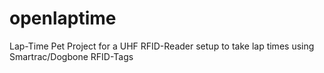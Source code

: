 # openlaptime
Lap-Time Pet Project for a UHF RFID-Reader setup to take lap times using Smartrac/Dogbone RFID-Tags
